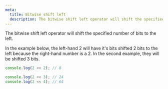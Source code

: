 ```yaml
---
meta:
  title: Bitwise shift left
  description: The bitwise shift left operator will shift the specified number of bits to the left.
---
```


The bitwise shift left operator will shift the specified number of bits to the left.

In the example below, the left-hand 2 will have it's bits shifted 2 bits
to the left because the right-hand number is a 2. In the second example,
they will be shifted 3 bits.

```javascript
console.log(2 << 2); // 8

console.log(2 << 3); // 24
console.log(2 << 4); // 64
```
